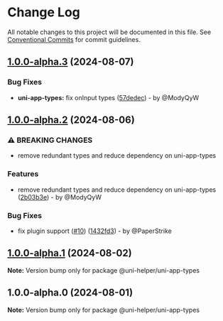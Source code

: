 # Change Log

All notable changes to this project will be documented in this file.
See [Conventional Commits](https://conventionalcommits.org) for commit guidelines.

## [1.0.0-alpha.3](https://github.com/uni-helper/typed/compare/v1.0.0-alpha.2...v1.0.0-alpha.3) (2024-08-07)

### Bug Fixes

* **uni-app-types:** fix onInput types ([57dedec](https://github.com/uni-helper/typed/commit/57dedec513e43a1c807ef6badb00bea68a465b14)) - by @ModyQyW

## [1.0.0-alpha.2](https://github.com/uni-helper/typed/compare/v1.0.0-alpha.1...v1.0.0-alpha.2) (2024-08-06)

### ⚠ BREAKING CHANGES

* remove redundant types and reduce dependency on uni-app-types

### Features

* remove redundant types and reduce dependency on uni-app-types ([2b03b3e](https://github.com/uni-helper/typed/commit/2b03b3ee83fbb42614591ea8adca352ce18deda1)) - by @ModyQyW

### Bug Fixes

* fix plugin support ([#10](https://github.com/uni-helper/typed/issues/10)) ([1432fd3](https://github.com/uni-helper/typed/commit/1432fd3855382c0dfa623f056531a6c5b5eddc8c)) - by @PaperStrike

## [1.0.0-alpha.1](https://github.com/uni-helper/typed/compare/v1.0.0-alpha.0...v1.0.0-alpha.1) (2024-08-02)

**Note:** Version bump only for package @uni-helper/uni-app-types

## 1.0.0-alpha.0 (2024-08-01)

**Note:** Version bump only for package @uni-helper/uni-app-types
